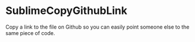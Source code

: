# SublimeCopyGithubLink

Copy a link to the file on Github so you can easily point someone else to the same piece of code.
